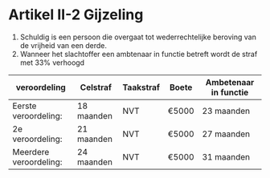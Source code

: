 # Artikel II-2 Gijzeling

1. Schuldig is een persoon die overgaat tot wederrechtelijke beroving van de vrijheid van een derde.
2. Wanneer het slachtoffer een ambtenaar in functie betreft wordt de straf met 33% verhoogd

| veroordeling| Celstraf    | Taakstraf                     | Boete | Ambetenaar in functie
| ----------- | -------------| ------------------------------------ | ------------ | --------|
| Eerste veroordeling:|   18 maanden    | NVT | €5000  | 23 maanden |
| 2e veroordeling:     | 21 maanden | NVT | €5000  | 27 maanden |
| Meerdere veroordeling:|  24 maanden | NVT | €5000  | 31 maanden |

